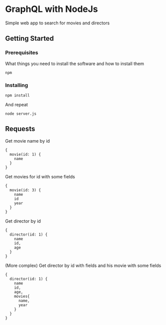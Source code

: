 # GraphQL with NodeJs

Simple web app to search for movies and directors

## Getting Started


### Prerequisites

What things you need to install the software and how to install them

```
npm
```

### Installing

```
npm install
```

And repeat

```
node server.js
```

## Requests

Get movie name by id

```
{
  movie(id: 1) {
    name
  }
}
```

Get movies for id with some fields

```
{
  movie(id: 3) {
    name
    id
    year
  }
}
```

Get director by id

```
{
  director(id: 1) {
    name
    id,
    age
  }
}
```
(More complex) Get director by id with fields and his movie with some fields

```
{
  director(id: 1) {
    name
    id,
    age,
    movies{
      name,
      year
    }
  }
}
```